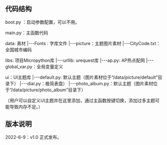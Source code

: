 ## 代码结构
boot.py ：启动参数配置，可以不用。

main.py：主函数代码

data: 素材
    |---Fonts : 字库文件
    |---picture：主题图片素材
    |---CityCode.txt：全国城市编码

libs: 项目Micropython库
    |---urllib: urequest库
    |---ap.py: AP热点配网
    |---global_var.py：全局变量定义

ui：UI主题库 
    |---default.py: 默认主题（图片素材位于“/data/picture/default”目录下）
    |---dial.py：极简表盘）
    |---photo_album.py：默认主题（图片素材位于“/data/picture/photo_album”目录下）

  （用户可以自定义UI主题并在这里添加，通过主函数按键切换，添加过多主题可能导致内存不足。）



## 版本说明

2022-6-9：v1.0 正式发布。